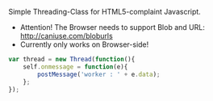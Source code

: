 Simple Threading-Class for HTML5-complaint Javascript.

* Attention! The Browser needs to support Blob and URL: http://caniuse.com/bloburls
* Currently only works on Browser-side!

```javascript
var thread = new Thread(function(){
    self.onmessage = function(e){
        postMessage('worker : ' + e.data);
    };
});
```